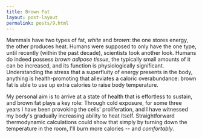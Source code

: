 ```yaml
---
title: Brown Fat
layout: post-layout
permalink: posts/9.html
---
```


Mammals have two types of fat, _white_ and _brown_: the one stores energy, the other produces heat. Humans were supposed to only have the one type, until recently (within the past decade), scientists took another look. Humans do indeed possess _brown adipose tissue_, the typically small amounts of it can be increased, and its function is physiologically significant. Understanding the stress that a superfluity of energy presents in the body, anything is health-promoting that alleviates a caloric overabundance: brown fat is able to use up extra calories to raise body temperature.

My personal aim is to arrive at a state of health that is effortless to sustain, and brown fat plays a key role: Through cold exposure, for some three years I have been provoking the cells' proliferation, and I have witnessed my body's gradually increasing ability to heat itself. Straightforward thermodynamic calculations could show that simply by turning down the temperature in the room, I'll burn more calories -- and *comfortably*.